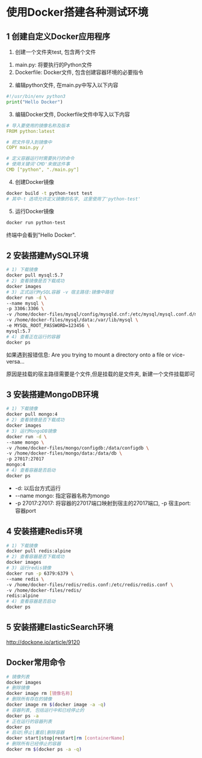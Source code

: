 # 使用Docker搭建各种测试环境

## 1  创建自定义Docker应用程序

1) 创建一个文件夹test,  包含两个文件

1. main.py: 将要执行的Python文件
2. Dockerfile: Docker文件, 包含创建容器环境的必要指令

2) 编辑python文件, 在main.py中写入以下内容

```python
#!/usr/bin/env python3
print("Hello Docker")
```

3) 编辑Docker文件, Dockerfile文件中写入以下内容

``` yml
# 导入要使用的镜像名称及版本
FROM python:latest

# 把文件导入到镜像中
COPY main.py /

# 定义容器运行时需要执行的命令
# 使用关键词'CMD'来做这件事
CMD ["python", "./main.py"]
```

4) 创建Docker镜像

```bash
docker build -t python-test test
# 其中-t 选项允许定义镜像的名字, 这里使用了'python-test'
```

5) 运行Docker镜像

```bash
docker run python-test
```

终端中会看到"Hello Docker".

## 2  安装搭建MySQL环境

```bash
# 1) 下载镜像
docker pull mysql:5.7
# 2) 查看镜像是否下载成功
docker images
# 3) 正式运行MySQL容器 -v 宿主路径:镜像中路径
docker run -d \
--name mysql \
-p 3306:3306 \
-v /home/docker-files/mysql/config/mysqld.cnf:/etc/mysql/mysql.conf.d/mysqld.cnf \
-v /home/docker-files/mysql/data:/var/lib/mysql \
-e MYSQL_ROOT_PASSWORD=123456 \
mysql:5.7
# 4) 查看正在运行的容器
docker ps
```

如果遇到报错信息: Are you trying to mount a directory onto a file or vice-versa...

原因是挂载的宿主路径需要是个文件,但是挂载的是文件夹, 新建一个文件挂载即可

## 3  安装搭建MongoDB环境

```bash
# 1) 下载镜像
docker pull mongo:4
# 2) 查看镜像是否下载成功
docker images
# 3) 运行MongoDB镜像
docker run -d \
--name mongo \
-v /home/docker-files/mongo/configdb:/data/configdb \
-v /home/docker-files/mongo/data:/data/db \
-p 27017:27017
mongo:4
# 4) 查看容器是否启动
docker ps
```

+ -d: 以后台方式运行
+ --name mongo: 指定容器名称为mongo
+ -p 27017:27017: 将容器的27017端口映射到宿主的27017端口, -p 宿主port:容器port

## 4  安装搭建Redis环境

```bash
# 1) 下载镜像
docker pull redis:alpine
# 2) 查看容器是否下载成功
docker images
# 3) 运行redis镜像
docker run -p 6379:6379 \
--name redis \
-v /home/docker-files/redis/redis.conf:/etc/redis/redis.conf \
-v /home/docker-files/redis/
redis:alpine
# 4) 查看容器是否启动
docker ps
```

## 5  安装搭建ElasticSearch环境

http://dockone.io/article/9120



## Docker常用命令

```bash
# 镜像列表
docker images
# 删除镜像
docker image rm [镜像名称]
# 删除所有存在的镜像
docker image rm $(docker image -a -q)
# 容器列表, 包括运行中和已经停止的
docker ps -a
# 正在运行的容器列表
docker ps
# 启动|停止|重启|删除容器
docker start|stop|restart|rm [containerName]
# 删除所有已经停止的容器
docker rm $(docker ps -a -q)
```

















